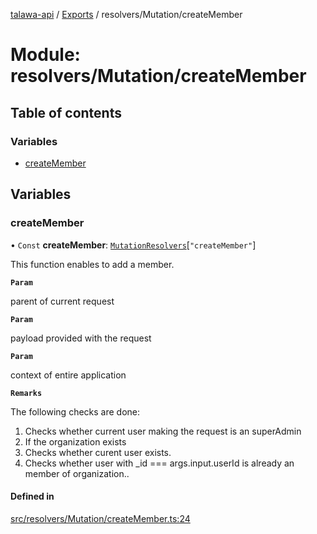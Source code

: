 [talawa-api](../README.md) / [Exports](../modules.md) / resolvers/Mutation/createMember

# Module: resolvers/Mutation/createMember

## Table of contents

### Variables

- [createMember](resolvers_Mutation_createMember.md#createmember)

## Variables

### createMember

• `Const` **createMember**: [`MutationResolvers`](types_generatedGraphQLTypes.md#mutationresolvers)[``"createMember"``]

This function enables to add a member.

**`Param`**

parent of current request

**`Param`**

payload provided with the request

**`Param`**

context of entire application

**`Remarks`**

The following checks are done:
1. Checks whether current user making the request is an superAdmin
2. If the organization exists
3. Checks whether curent user exists.
4. Checks whether user with _id === args.input.userId is already an member of organization..

#### Defined in

[src/resolvers/Mutation/createMember.ts:24](https://github.com/PalisadoesFoundation/talawa-api/blob/7fc03c3/src/resolvers/Mutation/createMember.ts#L24)
